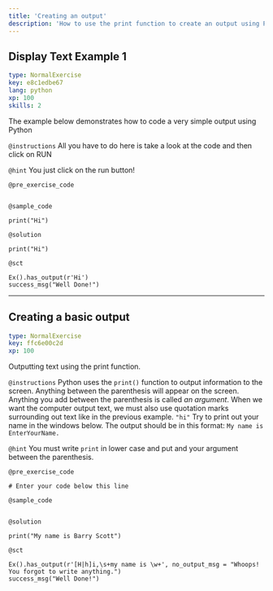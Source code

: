 ```yaml
---
title: 'Creating an output'
description: 'How to use the print function to create an output using Python'
---
```


## Display Text Example 1

```yaml
type: NormalExercise
key: e8c1edbe67
lang: python
xp: 100
skills: 2
```

The example below demonstrates how to code a very simple output using Python

`@instructions`
All you have to do here is take a look at the code and then click on RUN

`@hint`
You just click on the run button!

`@pre_exercise_code`
```{python}

```

`@sample_code`
```{python}
print("Hi")
```

`@solution`
```{python}
print("Hi")
```

`@sct`
```{python}
Ex().has_output(r'Hi')
success_msg("Well Done!")
```

---

## Creating a basic output

```yaml
type: NormalExercise
key: ffc6e00c2d
xp: 100
```

Outputting text using the print function.

`@instructions`
Python uses the `print()` function to output information to the screen.
Anything between the parenthesis will appear on the screen. Anything you add between the parenthesis is called _an argument_.
When we want the computer output text, we must also use quotation marks surrounding out text like in the previous example.
`"hi"`
Try to print out your name in the windows below.
The output should be in this format:
`My name is EnterYourName.`

`@hint`
You must write `print` in lower case and put and your argument between the parenthesis.

`@pre_exercise_code`
```{python}
# Enter your code below this line
```

`@sample_code`
```{python}

```

`@solution`
```{python}
print("My name is Barry Scott")
```

`@sct`
```{python}
Ex().has_output(r'[H|h]i,\s+my name is \w+', no_output_msg = "Whoops! You forgot to write anything.")
success_msg("Well Done!")
```
